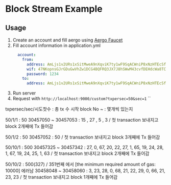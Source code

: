 # Block Stream Example

## Usage

1. Create an account and fill aergo using [Aergo Faucet](https://faucet.aergoscan.io/)
2. Fill account information in application.yml
   ```yaml
     account:
       from:
         address: AmLjs1v2URs1xSitMweA9nXqviK7ty1wF9SqACWniP8xNzHTEcSf
         wif: 47NKopnsGJrGDuGwVhZw1DCG4BQFRQ3JX7J8hSWwM43cvfDEHdcWa8TCBWEiixe6aTbdBHmaj
         password: 1234
       to:
         address: AmLjs1v2URs1xSitMweA9nXqviK7ty1wF9SqACWniP8xNzHTEcSf
   ```
3. Run server
4. Request with `http://localhost:9000/custom?txpersec=50&sec=1`
``

txpersec/sec/시도찻수 : 총 tx 수
시작 block No ~ : 몇개씩 있는지

50/1/1 : 50
30457050 ~ 30457053 : 15 , 27 , 5 , 3 / 첫 transaction 보내지고 block 2개째에 Tx 들어감

50/1/2 : 50
30457052 : 50 / 첫 transaction 보내지고 block 3개째에 Tx 들어감
 
50/10/1 : 500
30457325 ~ 30457342 : 27, 0, 67, 20, 22, 27, 1, 65, 19, 24, 28, 1, 67, 19, 24, 25, 1, 63 / 첫 transaction 보내지고 block 2개째에 Tx 들어감

50/10/2 : 500(327) / 351번째 에서 [the minimum required amount of gas: 10000] 에러남 
30458048 ~ 30458060 : 3, 23, 28, 0, 68, 21, 22, 29, 0, 66, 21, 23, 23 / 첫 transaction 보내지고 block 1개째에 Tx 들어감